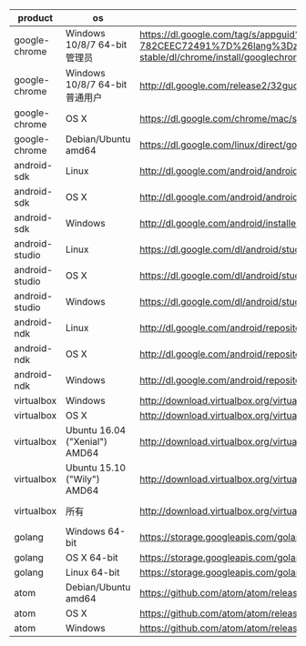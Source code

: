 product | os | uri | filename
--------|----|-----|---------
google-chrome | Windows 10/8/7 64-bit管理员 | https://dl.google.com/tag/s/appguid%3D%7B8A69D345-D564-463C-AFF1-A69D9E530F96%7D%26iid%3D%7BBF9FDEDC-1F3F-E462-F6B4-782CEEC72491%7D%26lang%3Dzh-CN%26browser%3D4%26usagestats%3D1%26appname%3DGoogle%2520Chrome%26needsadmin%3Dprefers%26ap%3Dx64-stable/dl/chrome/install/googlechromestandaloneenterprise64.msi | chrome/win/52.0.2743.82_googlechromestandaloneenterprise64.msi
google-chrome | Windows 10/8/7 64-bit普通用户 | http://dl.google.com/release2/32guolfte8p3qv88cvuclsp1y7i8xsozn23rllec1cq1pvo5tsqmlf8lppfs7q7uynld5m60i76mx88xvn3h56fco5xmlslfzyy/52.0.2743.82_chrome_installer.exe | chrome/win/52.0.2743.82_chrome_installer.exe
google-chrome | OS X | https://dl.google.com/chrome/mac/stable/GGRO/googlechrome.dmg | chrome/mac/52.0.2743.82_googlechrome.dmg
google-chrome | Debian/Ubuntu amd64 | https://dl.google.com/linux/direct/google-chrome-stable_current_amd64.deb | chrome/linux/52.0.2743.82_google-chrome-stable_current_amd64.deb
android-sdk | Linux | http://dl.google.com/android/android-sdk_r24.4.1-linux.tgz |
android-sdk | OS X | http://dl.google.com/android/android-sdk_r24.4.1-macosx.zip |
android-sdk | Windows | http://dl.google.com/android/installer_r24.4.1-windows.exe | /dev/null
android-studio | Linux | https://dl.google.com/dl/android/studio/ide-zips/2.1.1.0/android-studio-ide-143.2915827-linux.zip |
android-studio | OS X | https://dl.google.com/dl/android/studio/install/2.1.1.0/android-studio-ide-143.2915827-mac.dmg |
android-studio | Windows | https://dl.google.com/dl/android/studio/install/2.1.1.0/android-studio-ide-143.2915827-windows.exe | /dev/null
android-ndk | Linux | http://dl.google.com/android/repository/android-mdk-r12b-linux-x86_64.zip |
android-ndk | OS X | http://dl.google.com/android/repository/android-mdk-r12b-darwin-x86_64.zip |
android-ndk | Windows | http://dl.google.com/android/repository/android-mdk-r12b-windows-x86_64.zip |
virtualbox | Windows | http://download.virtualbox.org/virtualbox/5.0.22/VirtualBox-5.0.22-108108-Win.exe | virtualbox/5.0.22/VirtualBox-5.0.22-108108-Win.exe
virtualbox | OS X | http://download.virtualbox.org/virtualbox/5.0.22/VirtualBox-5.0.22-108108-OSX.dmg | virtualbox/5.0.22/VirtualBox-5.0.22-108108-OSX.dmg
virtualbox | Ubuntu 16.04 ("Xenial") AMD64 | http://download.virtualbox.org/virtualbox/5.0.22/virtualbox-5.0_5.0.22-108108~Ubuntu~xenial_amd64.deb | virtualbox/5.0.22/virtualbox-5.0_5.0.22-108108-Ubuntu-xenial_amd64.deb
virtualbox | Ubuntu 15.10 ("Wily") AMD64 | http://download.virtualbox.org/virtualbox/5.0.22/virtualbox-5.0_5.0.22-108108~Ubuntu~wily_amd64.deb | virtualbox/5.0.22/virtualbox-5.0_5.0.22-108108-Ubuntu-wily_amd64.deb
virtualbox | 所有 | http://download.virtualbox.org/virtualbox/5.0.22/Oracle_VM_VirtualBox_Extension_Pack-5.0.22-108108.vbox-extpack | virtualbox/5.0.22/Oracle_VM_VirtualBox_Extension_Pack-5.0.22-108108.vbox-extpack
golang | Windows 64-bit | https://storage.googleapis.com/golang/go1.6.3.windows-amd64.msi |
golang | OS X 64-bit | https://storage.googleapis.com/golang/go1.6.3.darwin-amd64.pkg |
golang | Linux 64-bit | https://storage.googleapis.com/golang/go1.6.3.linux-amd64.tar.gz |
atom | Debian/Ubuntu amd64 | https://github.com/atom/atom/releases/download/v1.8.0/atom-amd64.deb | atom/atom-amd64-1.8.0.deb
atom | OS X | https://github.com/atom/atom/releases/download/v1.8.0/atom-mac.zip | atom/atom-mac-1.8.0.zip
atom | Windows | https://github.com/atom/atom/releases/download/v1.8.0/AtomSetup.exe | atom/atom-windows-1.8.0.exe

